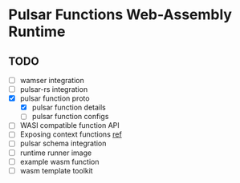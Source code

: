 # Pulsar Functions Web-Assembly Runtime

## TODO

- [ ] wamser integration
- [ ] pulsar-rs integration
- [x] pulsar function proto
    - [x] pulsar function details
    - [ ] pulsar function configs
- [ ] WASI compatible function API
- [ ] Exposing context functions [ref](https://docs.wasmer.io/integrations/examples/host-functions)
- [ ] pulsar schema integration
- [ ] runtime runner image
- [ ] example wasm function
- [ ] wasm template toolkit